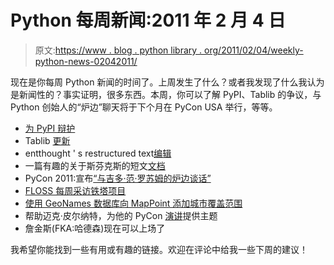 # Python 每周新闻:2011 年 2 月 4 日

> 原文:[https://www . blog . python library . org/2011/02/04/weekly-python-news-02042011/](https://www.blog.pythonlibrary.org/2011/02/04/weekly-python-news-02042011/)

现在是你每周 Python 新闻的时间了。上周发生了什么？或者我发现了什么我认为是新闻性的？事实证明，很多东西。本周，你可以了解 PyPI、Tablib 的争议，与 Python 创始人的“炉边”聊天将于下个月在 PyCon USA 举行，等等。

*   [为 PyPI 辩护](http://blog.aclark.net/2011/01/31/in-defense-of-pypi/)
*   Tablib [更新](http://kennethreitz.com/blog/tablib-community-update/)
*   entthought ' s restructured text[编辑](http://posted-stuff.blogspot.com/2011/02/enthoughts-restructuredtext-editor.html)
*   一篇有趣的关于斯芬克斯的短文[文档](http://reinout.vanrees.org/weblog/2011/02/01/sphinx-project-documentation.html)
*   PyCon 2011:宣布[“与吉多·范·罗苏姆的炉边谈话”](http://us.pycon.org/2011/blog/2011/02/02/pycon-2011-announcing-fireside-chat-guido-van-ross/)
*   [FLOSS 每周采访铁塔项目](http://plope.com/Members/chrism/floss_weekly_pylons)
*   [使用 GeoNames 数据库向 MapPoint 添加城市覆盖范围](http://www.mapforums.com/add-city-coverage-mappoint-using-geonames-database-15244.html)
*   帮助迈克·皮尔纳特，为他的 PyCon [演讲](http://mike.pirnat.com/2011/02/04/speaking-at-pycon-2011)提供主题
*   詹金斯(FKA:哈德森)现在可以上场了

我希望你能找到一些有用或有趣的链接。欢迎在评论中给我一些下周的建议！